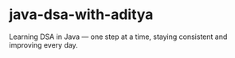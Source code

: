 # java-dsa-with-aditya
Learning DSA in Java — one step at a time, staying consistent and improving every day.
